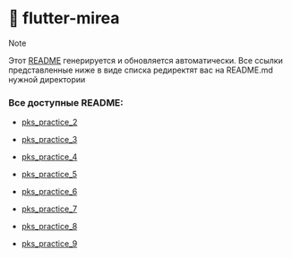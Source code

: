 # 📌 flutter-mirea

> [!NOTE]  
> Этот [README](README.md) генерируется и обновляется автоматически. 
> Все ссылки представленные ниже в виде списка редиректят вас на README.md нужной директории

### Все доступные README: 

* [pks_practice_2](pks_practice_2/README.md)

* [pks_practice_3](pks_practice_3/README.md)

* [pks_practice_4](pks_practice_4/README.md)

* [pks_practice_5](pks_practice_5/README.md)

* [pks_practice_6](pks_practice_6/README.md)

* [pks_practice_7](pks_practice_7/README.md)

* [pks_practice_8](pks_practice_8/README.md)

* [pks_practice_9](pks_practice_9/README.md)
